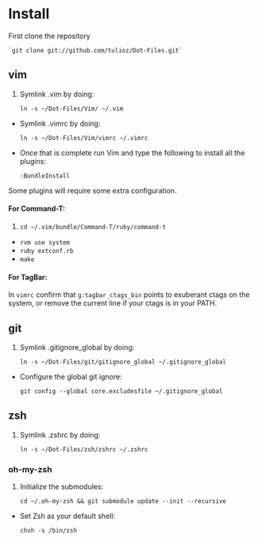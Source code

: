 Install
=======
First clone the repository

    `git clone git://github.com/tulioz/Dot-Files.git`

## vim
1. Symlink .vim by doing:

    `ln -s ~/Dot-Files/Vim/ ~/.vim`

* Symlink .vimrc by doing:

    `ln -s ~/Dot-Files/Vim/vimrc ~/.vimrc`

* Once that is complete run Vim and type the following to install all the plugins:

    `:BundleInstall`

Some plugins will require some extra configuration.

#### For Command-T:

1. `cd ~/.vim/bundle/Command-T/ruby/command-t`
* `rvm use system`
* `ruby extconf.rb`
* `make`

#### For TagBar:
In `vimrc` confirm that `g:tagbar_ctags_bin` points to exuberant ctags on the
system, or remove the current line if your ctags is in your PATH.

## git
1. Symlink .gitignore_global by doing:

    `ln -s ~/Dot-Files/git/gitignore_global ~/.gitignore_global`

* Configure the global git ignore:

    `git config --global core.excludesfile ~/.gitignore_global`

## zsh
1. Symlink .zshrc by doing:

    `ln -s ~/Dot-Files/zsh/zshrc ~/.zshrc`

### oh-my-zsh
1. Initialize the submodules:

    `cd ~/.oh-my-zsh && git submodule update --init --recursive`

* Set Zsh as your default shell:

    `chsh -s /bin/zsh`